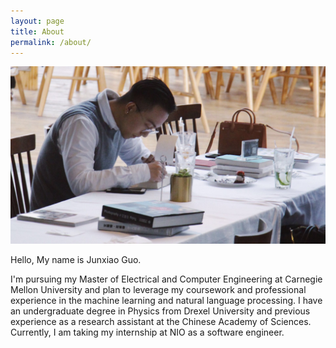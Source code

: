 ```yaml
---
layout: page
title: About
permalink: /about/
---
```


![casual_pic](/assets/images/casual-jx.jpeg)

Hello, My name is Junxiao Guo.

I'm pursuing my Master of Electrical and Computer Engineering at Carnegie Mellon University and plan to leverage my coursework and professional experience in the machine learning and natural language processing. I have an undergraduate degree in Physics from Drexel University and previous experience as a research assistant at the Chinese Academy of Sciences. Currently, I am taking my internship at NIO as a software engineer.
